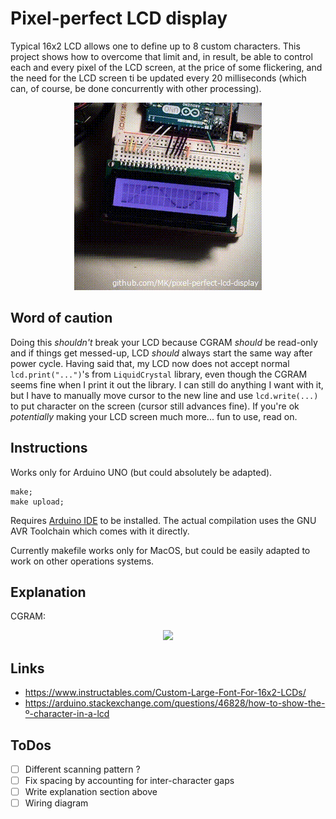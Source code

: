 # Pixel-perfect LCD display

Typical 16x2 LCD allows one to define up to 8 custom characters. This project shows how to overcome that limit and, in result, be able to control each and every pixel of the LCD screen, at the price of some flickering, and the need for the LCD screen ti be updated every 20 milliseconds (which can, of course, be done concurrently with other processing).

<p align="center"><img src="./img/movie.gif" width="300px"></p>

## Word of caution

Doing this *shouldn't* break your LCD because CGRAM *should* be read-only and if things get messed-up, LCD *should* always start the same way after power cycle. Having said that, my LCD now does not accept normal `lcd.print("...")`'s from `LiquidCrystal` library, even though the CGRAM seems fine when I print it out the library. I can still do anything I want with it, but I have to manually move cursor to the new line and use `lcd.write(...)` to put character on the screen (cursor still advances fine). If you're ok *potentially* making your LCD screen much more... fun to use, read on.

## Instructions

Works only for Arduino UNO (but could absolutely be adapted).

```
make;
make upload;
```

Requires [Arduino IDE](https://github.com/arduino/Arduino/) to be installed. The actual compilation uses the GNU AVR Toolchain which comes with it directly.

Currently makefile works only for MacOS, but could be easily adapted to work on other operations systems.

## Explanation

CGRAM:

<p align="center"><img src="https://i.stack.imgur.com/1TKZH.gif" width="300px"></p>

## Links

 - https://www.instructables.com/Custom-Large-Font-For-16x2-LCDs/
 - https://arduino.stackexchange.com/questions/46828/how-to-show-the-º-character-in-a-lcd

## ToDos

- [ ] Different scanning pattern ?
- [ ] Fix spacing by accounting for inter-character gaps
- [ ] Write explanation section above
- [ ] Wiring diagram